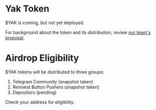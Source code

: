 # Yak Token

$YAK is coming, but not yet deployed.

For background about the token and its distribution, review [our team's proposal](https://yieldyak.com/token).

# Airdrop Eligibility

$YAK tokens will be distributed to three groups:
1. Telegram Community (snapshot taken)
2. Reinvest Button Pushers (snapshot taken)
3. Depositors (pending)

Check your address for eligibility.
